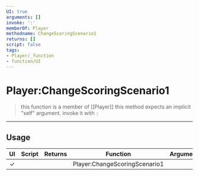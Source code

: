 ```yaml
---
UI: true
arguments: []
invoke: ':'
memberOf: Player
methodname: ChangeScoringScenario1
returns: []
script: false
tags:
- Player/_function
- function/UI
---
```

# Player:ChangeScoringScenario1
> this function is a member of [[Player]]
> this method expects an implicit "self" argument. invoke it with `:`
-----
## Usage
|  UI | Script | Returns | Function | Arguments |
|:---:|:------:|-------:|:--------:|:---------|
|✓| ||Player:ChangeScoringScenario1||
